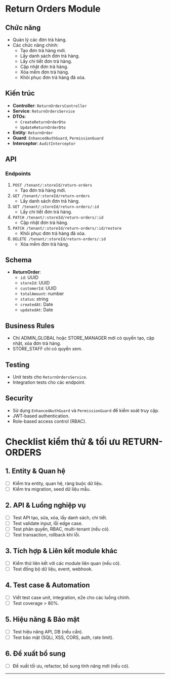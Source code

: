 # Return Orders Module

## Chức năng

- Quản lý các đơn trả hàng.
- Các chức năng chính:
  - Tạo đơn trả hàng mới.
  - Lấy danh sách đơn trả hàng.
  - Lấy chi tiết đơn trả hàng.
  - Cập nhật đơn trả hàng.
  - Xóa mềm đơn trả hàng.
  - Khôi phục đơn trả hàng đã xóa.

## Kiến trúc

- **Controller**: `ReturnOrdersController`
- **Service**: `ReturnOrdersService`
- **DTOs**:
  - `CreateReturnOrderDto`
  - `UpdateReturnOrderDto`
- **Entity**: `ReturnOrder`
- **Guard**: `EnhancedAuthGuard`, `PermissionGuard`
- **Interceptor**: `AuditInterceptor`

## API

### Endpoints

1. `POST /tenant/:storeId/return-orders`
   - Tạo đơn trả hàng mới.
2. `GET /tenant/:storeId/return-orders`
   - Lấy danh sách đơn trả hàng.
3. `GET /tenant/:storeId/return-orders/:id`
   - Lấy chi tiết đơn trả hàng.
4. `PATCH /tenant/:storeId/return-orders/:id`
   - Cập nhật đơn trả hàng.
5. `PATCH /tenant/:storeId/return-orders/:id/restore`
   - Khôi phục đơn trả hàng đã xóa.
6. `DELETE /tenant/:storeId/return-orders/:id`
   - Xóa mềm đơn trả hàng.

## Schema

- **ReturnOrder**:
  - `id`: UUID
  - `storeId`: UUID
  - `customerId`: UUID
  - `totalAmount`: number
  - `status`: string
  - `createdAt`: Date
  - `updatedAt`: Date

## Business Rules

- Chỉ ADMIN_GLOBAL hoặc STORE_MANAGER mới có quyền tạo, cập nhật, xóa đơn trả hàng.
- STORE_STAFF chỉ có quyền xem.

## Testing

- Unit tests cho `ReturnOrdersService`.
- Integration tests cho các endpoint.

## Security

- Sử dụng `EnhancedAuthGuard` và `PermissionGuard` để kiểm soát truy cập.
- JWT-based authentication.
- Role-based access control (RBAC).

# Checklist kiểm thử & tối ưu RETURN-ORDERS

## 1. Entity & Quan hệ

- [ ] Kiểm tra entity, quan hệ, ràng buộc dữ liệu.
- [ ] Kiểm tra migration, seed dữ liệu mẫu.

## 2. API & Luồng nghiệp vụ

- [ ] Test API tạo, sửa, xóa, lấy danh sách, chi tiết.
- [ ] Test validate input, lỗi edge case.
- [ ] Test phân quyền, RBAC, multi-tenant (nếu có).
- [ ] Test transaction, rollback khi lỗi.

## 3. Tích hợp & Liên kết module khác

- [ ] Kiểm thử liên kết với các module liên quan (nếu có).
- [ ] Test đồng bộ dữ liệu, event, webhook.

## 4. Test case & Automation

- [ ] Viết test case unit, integration, e2e cho các luồng chính.
- [ ] Test coverage > 80%.

## 5. Hiệu năng & Bảo mật

- [ ] Test hiệu năng API, DB (nếu cần).
- [ ] Test bảo mật (SQLi, XSS, CORS, auth, rate limit).

## 6. Đề xuất bổ sung

- [ ] Đề xuất tối ưu, refactor, bổ sung tính năng mới (nếu có).

---
